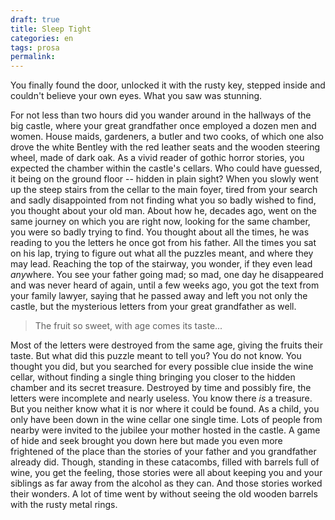 ```yaml
---
draft: true
title: Sleep Tight
categories: en
tags: prosa
permalink:
---
```


You finally found the door, unlocked it with the rusty key, stepped inside and couldn't believe your own eyes. What you saw was stunning.

For not less than two hours did you wander around in the hallways of the big castle, where your great grandfather once employed a dozen men and women. House maids, gardeners, a butler and two cooks, of which one also drove the white Bentley with the red leather seats and the wooden steering wheel, made of dark oak. As a vivid reader of gothic horror stories, you expected the chamber within the castle's cellars. Who could have guessed, it being on the ground floor -- hidden in plain sight? When you slowly went up the steep stairs from the cellar to the main foyer, tired from your search and sadly disappointed from not finding what you so badly wished to find, you thought about your old man. About how he, decades ago, went on the same journey on which you are right now, looking for the same chamber, you were so badly trying to find. You thought about all the times, he was reading to you the letters he once got from his father. All the times you sat on his lap, trying to figure out what all the puzzles meant, and where they may lead. Reaching the top of the stairway, you wonder, if they even lead *any*where. You see your father going mad; so mad, one day he disappeared and was never heard of again, until a few weeks ago, you got the text from your family lawyer, saying that he passed away and left you not only the castle, but the mysterious letters from your great grandfather as well.

> The fruit so sweet, with age comes its taste...

Most of the letters were destroyed from the same age, giving the fruits their taste. But what did this puzzle meant to tell you? You do not know. You thought you did, but you searched for every possible clue inside the wine cellar, without finding a single thing bringing you closer to the hidden chamber and its secret treasure. Destroyed by time and possibly fire, the letters were incomplete and nearly useless. You know there *is* a treasure. But you neither know what it is nor where it could be found. As a child, you only have been down in the wine cellar one single time. Lots of people from nearby were invited to the jubilee your mother hosted in the castle. A game of hide and seek brought you down here but made you even more frightened of the place than the stories of your father and you grandfather already did. Though, standing in these catacombs, filled with barrels full of wine, you get the feeling, those stories were all about keeping you and your siblings as far away from the alcohol as they can. And those stories worked their wonders. A lot of time went by without seeing the old wooden barrels with the rusty metal rings.